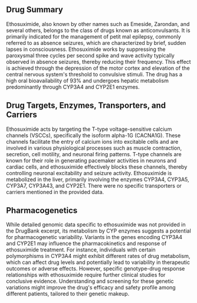 ## Drug Summary
Ethosuximide, also known by other names such as Emeside, Zarondan, and several others, belongs to the class of drugs known as anticonvulsants. It is primarily indicated for the management of petit mal epilepsy, commonly referred to as absence seizures, which are characterized by brief, sudden lapses in consciousness. Ethosuximide works by suppressing the paroxysmal three cycles per second spike and wave activity typically observed in absence seizures, thereby reducing their frequency. This effect is achieved through the depression of the motor cortex and elevation of the central nervous system's threshold to convulsive stimuli. The drug has a high oral bioavailability of 93% and undergoes hepatic metabolism predominantly through CYP3A4 and CYP2E1 enzymes.

## Drug Targets, Enzymes, Transporters, and Carriers
Ethosuximide acts by targeting the T-type voltage-sensitive calcium channels (VSCCs), specifically the isoform alpha-1G (CACNA1G). These channels facilitate the entry of calcium ions into excitable cells and are involved in various physiological processes such as muscle contraction, secretion, cell motility, and neuronal firing patterns. T-type channels are known for their role in generating pacemaker activities in neurons and cardiac cells, and ethosuximide effectively blocks these channels, thereby controlling neuronal excitability and seizure activity. Ethosuximide is metabolized in the liver, primarily involving the enzymes CYP3A4, CYP3A5, CYP3A7, CYP3A43, and CYP2E1. There were no specific transporters or carriers mentioned in the provided data.

## Pharmacogenetics
While detailed genomic data specific to ethosuximide was not provided in the DrugBank excerpt, its metabolism by CYP enzymes suggests a potential for pharmacogenetic variability. Variants in the genes encoding CYP3A4 and CYP2E1 may influence the pharmacokinetics and response of ethosuximide treatment. For instance, individuals with certain polymorphisms in CYP3A4 might exhibit different rates of drug metabolism, which can affect drug levels and potentially lead to variability in therapeutic outcomes or adverse effects. However, specific genotype-drug response relationships with ethosuximide require further clinical studies for conclusive evidence. Understanding and screening for these genetic variations might improve the drug's efficacy and safety profile among different patients, tailored to their genetic makeup.
